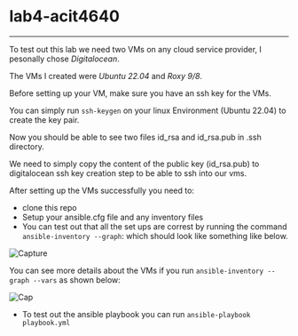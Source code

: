 # lab4-acit4640

---

To test out this lab we need two VMs on any cloud service provider, I pesonally chose *Digitalocean*.  

The VMs I created were *Ubuntu 22.04* and *Roxy 9/8*.  

Before setting up your VM, make sure you have an ssh key for the VMs.  

You can simply run ```ssh-keygen``` on your linux Environment (Ubuntu 22.04) to create the key pair.

Now you should be able to see two files id_rsa and id_rsa.pub in .ssh directory.  

We need to simply copy the content of the public key (id_rsa.pub) to digitalocean ssh key creation step to be able to ssh into our vms. 

After setting up the VMs successfully you need to:

  * clone this repo
  * Setup your ansible.cfg file and any inventory files
  * You can test out that all the set ups are correst by running the command ```ansible-inventory --graph```: which should look like something like below. 
  
  ![Capture](https://user-images.githubusercontent.com/71790429/198816010-d0a55553-1cfd-40e5-b120-8c9833931b22.JPG)
  
  You can see more details about the VMs if you run ```ansible-inventory --graph --vars``` as shown below:
  
  ![Cap](https://user-images.githubusercontent.com/71790429/198816219-8cf3af0c-e130-4a47-b002-1d0fbdf2d9de.JPG)

  * To test out the ansible playbook you can run ```ansible-playbook playbook.yml```  
